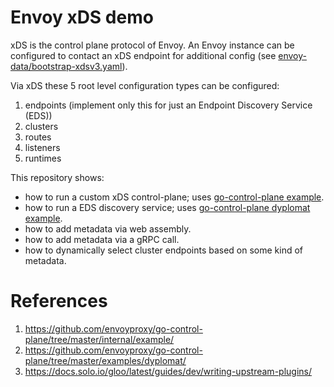 # Envoy xDS demo
xDS is the control plane protocol of Envoy. An Envoy instance can be configured
to contact an xDS endpoint for additional config (see [envoy-data/bootstrap-xdsv3.yaml](./envoy-data/bootstrap-xdsv3.yml)).

Via xDS these 5 root level configuration types can be configured:
1. endpoints (implement only this for just an Endpoint Discovery Service (EDS))
2. clusters
3. routes
4. listeners
5. runtimes

This repository shows:
- how to run a custom xDS control-plane; uses [go-control-plane example](https://github.com/envoyproxy/go-control-plane/tree/master/internal/example/).
- how to run a EDS discovery service; uses [go-control-plane dyplomat example](https://github.com/envoyproxy/go-control-plane/tree/master/examples/dyplomat/).
- how to add metadata via web assembly.
- how to add metadata via a gRPC call.
- how to dynamically select cluster endpoints based on some kind of metadata.

# References
1. https://github.com/envoyproxy/go-control-plane/tree/master/internal/example/
2. https://github.com/envoyproxy/go-control-plane/tree/master/examples/dyplomat/
3. https://docs.solo.io/gloo/latest/guides/dev/writing-upstream-plugins/
